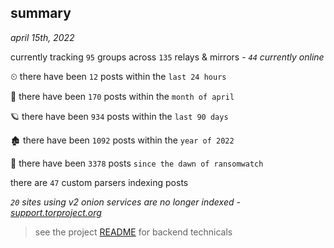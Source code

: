 
## summary
_april 15th, 2022_

currently tracking `95` groups across `135` relays & mirrors - _`44` currently online_

⏲ there have been `12` posts within the `last 24 hours`

🦈 there have been `170` posts within the `month of april`

🪐 there have been `934` posts within the `last 90 days`

🏚 there have been `1092` posts within the `year of 2022`

🦕 there have been `3378` posts `since the dawn of ransomwatch`

there are `47` custom parsers indexing posts

_`20` sites using v2 onion services are no longer indexed - [support.torproject.org](https://support.torproject.org/onionservices/v2-deprecation/)_

> see the project [README](https://github.com/thetanz/ransomwatch#ransomwatch--) for backend technicals
